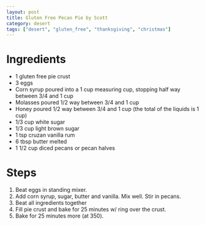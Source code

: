 ```yaml
---
layout: post
title: Gluten Free Pecan Pie by Scott
category: desert
tags: ["desert", "gluten_free", "thanksgiving", "christmas"]
---
```

# Ingredients

* 1 gluten free pie crust
* 3 eggs
* Corn syrup poured into a 1 cup measuring cup, stopping half way between 3/4 and 1 cup
* Molasses poured 1/2 way between 3/4 and 1 cup
* Honey poured 1/2 way between 3/4 and 1 cup (the total of the liquids is 1 cup)
* 1/3 cup white sugar
* 1/3 cup light brown sugar
* 1 tsp cruzan vanilla rum
* 6 tbsp butter melted
* 1 1/2 cup diced pecans or pecan halves 

# Steps

1. Beat eggs in standing mixer. 
2. Add corn syrup, sugar, butter and vanilla. Mix well. Stir in pecans. 
3. Beat all ingredients together 
4. Fill pie crust and bake for 25 minutes w/ ring over the crust. 
5. Bake for 25 minutes more (at 350).
